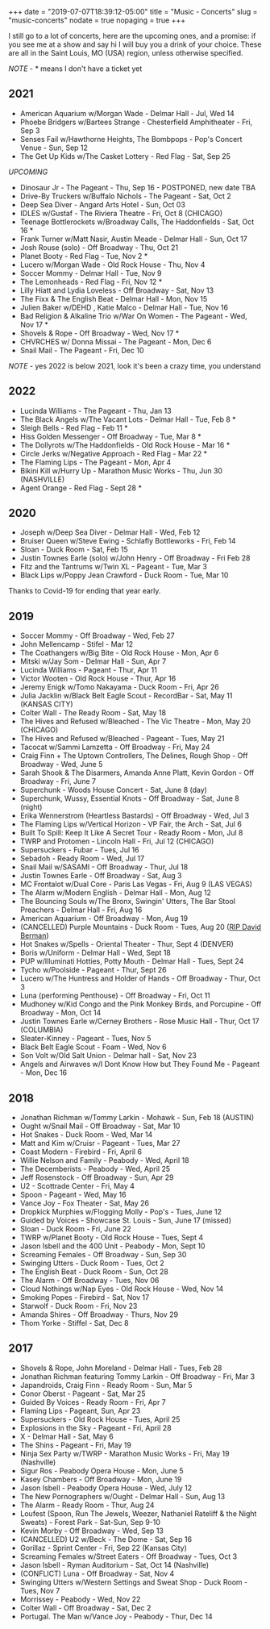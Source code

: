 +++
date = "2019-07-07T18:39:12-05:00"
title = "Music - Concerts"
slug = "music-concerts"
nodate = true
nopaging = true
+++

I still go to a lot of concerts, here are the upcoming ones, and a promise: if you see me at a show and say hi I will buy you a drink of your choice. These are all in the Saint Louis, MO (USA) region, unless otherwise specified. 

_NOTE_ - \* means I don't have a ticket yet

## 2021

* American Aquarium w/Morgan Wade - Delmar Hall - Jul, Wed 14
* Phoebe Bridgers w/Bartees Strange - Chesterfield Amphitheater - Fri, Sep 3
* Senses Fail w/Hawthorne Heights, The Bombpops - Pop's Concert Venue - Sun, Sep 12
* The Get Up Kids w/The Casket Lottery - Red Flag - Sat, Sep 25

_UPCOMING_

* Dinosaur Jr - The Pageant - Thu, Sep 16 - POSTPONED, new date TBA
* Drive-By Truckers w/Buffalo Nichols - The Pageant - Sat, Oct 2
* Deep Sea Diver - Angard Arts Hotel - Sun, Oct 03
* IDLES w/Gustaf - The Riviera Theatre - Fri, Oct 8 (CHICAGO)
* Teenage Bottlerockets w/Broadway Calls, The Haddonfields - Sat, Oct 16 *
* Frank Turner w/Matt Nasir, Austin Meade - Delmar Hall - Sun, Oct 17
* Josh Rouse (solo) - Off Broadway - Thu, Oct 21
* Planet Booty - Red Flag - Tue, Nov 2 *
* Lucero w/Morgan Wade - Old Rock House - Thu, Nov 4
* Soccer Mommy - Delmar Hall - Tue, Nov 9
* The Lemonheads - Red Flag - Fri, Nov 12 *
* Lilly Hiatt and Lydia Loveless - Off Broadway - Sat, Nov 13
* The Fixx & The English Beat - Delmar Hall - Mon, Nov 15
* Julien Baker w/DEHD , Katie Malco - Delmar Hall - Tue, Nov 16
* Bad Religion & Alkaline Trio w/War On Women - The Pageant - Wed, Nov 17 *
* Shovels & Rope - Off Broadway - Wed, Nov 17 *
* CHVRCHES w/ Donna Missai - The Pageant - Mon, Dec 6
* Snail Mail - The Pageant - Fri, Dec 10

_NOTE_ - yes 2022 is below 2021, look it's been a crazy time, you understand

## 2022

* Lucinda Williams - The Pageant - Thu, Jan 13
* The Black Angels w/The Vacant Lots - Delmar Hall - Tue, Feb 8 *
* Sleigh Bells - Red Flag - Feb 11 *
* Hiss Golden Messenger - Off Broadway - Tue, Mar 8 *
* The Dollyrots w/The Haddonfields - Old Rock House - Mar 16 *
* Circle Jerks w/Negative Approach - Red Flag - Mar 22 *
* The Flaming Lips - The Pageant - Mon, Apr 4
* Bikini Kill w/Hurry Up - Marathon Music Works - Thu, Jun 30 (NASHVILLE)
* Agent Orange - Red Flag - Sept 28 *

## 2020 

* Joseph w/Deep Sea Diver - Delmar Hall - Wed, Feb 12
* Bruiser Queen w/Steve Ewing - Schlafly Bottleworks - Fri, Feb 14
* Sloan - Duck Room - Sat, Feb 15
* Justin Townes Earle (solo) w/John Henry - Off Broadway - Fri Feb 28
* Fitz and the Tantrums w/Twin XL - Pageant - Tue, Mar 3
* Black Lips w/Poppy Jean Crawford - Duck Room - Tue, Mar 10

Thanks to Covid-19 for ending that year early.

## 2019

* Soccer Mommy - Off Broadway - Wed, Feb 27
* John Mellencamp - Stifel - Mar 12
* The Coathangers w/Big Bite - Old Rock House - Mon, Apr 6
* Mitski w/Jay Som - Delmar Hall - Sun, Apr 7
* Lucinda Williams - Pageant - Thur, Apr 11
* Victor Wooten - Old Rock House - Thur, Apr 16
* Jeremy Enigk w/Tomo Nakayama - Duck Room - Fri, Apr 26
* Julia Jacklin w/Black Belt Eagle Scout - RecordBar - Sat, May 11 (KANSAS CITY)
* Colter Wall - The Ready Room - Sat, May 18
* The Hives and Refused w/Bleached - The Vic Theatre - Mon, May 20 (CHICAGO)
* The Hives and Refused w/Bleached - Pageant - Tues, May 21
* Tacocat w/Sammi Lamzetta - Off Broadway - Fri, May 24
* Craig Finn + The Uptown Controllers, The Delines, Rough Shop - Off Broadway - Wed, June 5
* Sarah Shook & The Disarmers, Amanda Anne Platt, Kevin Gordon - Off Broadway - Fri, June 7
* Superchunk - Woods House Concert - Sat, June 8 (day)
* Superchunk, Wussy, Essential Knots - Off Broadway - Sat, June 8 (night)
* Erika Wennerstrom (Heartless Bastards) - Off Broadway - Wed, Jul 3
* The Flaming Lips w/Vertical Horizon - VP Fair, the Arch - Sat, Jul 6
* Built To Spill: Keep It Like A Secret Tour - Ready Room - Mon, Jul 8
* TWRP and Protomen - Lincoln Hall - Fri, Jul 12 (CHICAGO)
* Supersuckers - Fubar - Tues, Jul 16
* Sebadoh - Ready Room - Wed, Jul 17
* Snail Mail w/SASAMI - Off Broadway - Thur, Jul 18
* Justin Townes Earle - Off Broadway - Sat, Aug 3 
* MC Frontalot w/Dual Core - Paris Las Vegas - Fri, Aug 9 (LAS VEGAS)
* The Alarm w/Modern English - Delmar Hall - Mon, Aug 12
* The Bouncing Souls w/The Bronx, Swingin' Utters, The Bar Stool Preachers - Delmar Hall - Fri, Aug 16
* American Aquarium - Off Broadway - Mon, Aug 19
* (CANCELLED) Purple Mountains - Duck Room - Tues, Aug 20 ([RIP David Berman](https://www.dragcity.com/news/2019-08-12-call-me-from-albemarle))
* Hot Snakes w/Spells - Oriental Theater - Thur, Sept 4 (DENVER)
* Boris w/Uniform - Delmar Hall - Wed, Sept 18
* PUP w/Illuminati Hotties, Potty Mouth - Delmar Hall - Tues, Sept 24
* Tycho w/Poolside - Pageant - Thur, Sept 26
* Lucero w/The Huntress and Holder of Hands - Off Broadway - Thur, Oct 3
* Luna (performing Penthouse) - Off Broadway - Fri, Oct 11 
* Mudhoney w/Kid Congo and the Pink Monkey Birds, and Porcupine - Off Broadway - Mon, Oct 14
* Justin Townes Earle w/Cerney Brothers - Rose Music Hall - Thur, Oct 17 (COLUMBIA)
* Sleater-Kinney - Pageant - Tues, Nov 5
* Black Belt Eagle Scout - Foam - Wed, Nov 6
* Son Volt w/Old Salt Union - Delmar hall - Sat, Nov 23
* Angels and Airwaves w/I Dont Know How but They Found Me - Pageant - Mon, Dec 16

## 2018

* Jonathan Richman w/Tommy Larkin - Mohawk - Sun, Feb 18 (AUSTIN)
* Ought w/Snail Mail - Off Broadway - Sat, Mar 10 
* Hot Snakes - Duck Room - Wed, Mar 14
* Matt and Kim w/Cruisr - Pageant - Tues, Mar 27 
* Coast Modern - Firebird - Fri, April 6
* Willie Nelson and Family - Peabody - Wed, April 18
* The Decemberists - Peabody - Wed, April 25
* Jeff Rosenstock - Off Broadway - Sun, Apr 29
* U2 - Scottrade Center - Fri, May 4
* Spoon - Pageant - Wed, May 16
* Vance Joy - Fox Theater - Sat, May 26
* Dropkick Murphies w/Flogging Molly - Pop's - Tues, June 12
* Guided by Voices - Showcase St. Louis - Sun, June 17 (missed)
* Sloan - Duck Room - Fri, June 22
* TWRP w/Planet Booty - Old Rock House - Tues, Sept 4
* Jason Isbell and the 400 Unit - Peabody - Mon, Sept 10
* Screaming Females - Off Broadway - Sun, Sep 30
* Swinging Utters - Duck Room - Tues, Oct 2
* The English Beat - Duck Room - Sun, Oct 28
* The Alarm -  Off Broadway - Tues, Nov 06
* Cloud Nothings w/Nap Eyes - Old Rock House - Wed, Nov 14
* Smoking Popes - Firebird - Sat, Nov 17
* Starwolf - Duck Room - Fri, Nov 23
* Amanda Shires - Off Broadway - Thurs, Nov 29
* Thom Yorke - Stiffel - Sat, Dec 8

## 2017

* Shovels & Rope, John Moreland - Delmar Hall - Tues, Feb 28
* Jonathan Richman featuring Tommy Larkin - Off Broadway - Fri, Mar 3
* Japandroids, Craig Finn - Ready Room - Sun, Mar 5
* Conor Oberst - Pageant - Sat, Mar 25
* Guided By Voices - Ready Room - Fri, Apr 7
* Flaming Lips - Pageant, Sun, Apr 23
* Supersuckers - Old Rock House - Tues, April 25
* Explosions in the Sky - Pageant - Fri, April 28
* X - Delmar Hall - Sat, May 6
* The Shins - Pageant - Fri, May 19
* Ninja Sex Party w/TWRP - Marathon Music Works - Fri, May 19 (Nashville)
* Sigur Ros - Peabody Opera House - Mon, June 5
* Kasey Chambers - Off Broadway - Mon, June 19
* Jason Isbell - Peabody Opera House - Wed, July 12
* The New Pornographers w/Ought - Delmar Hall - Sun, Aug 13
* The Alarm - Ready Room - Thur, Aug 24
* Loufest (Spoon, Run The Jewels, Weezer, Nathaniel Rateliff & the Night Sweats) - Forest Park - Sat-Sun, Sep 9-10
* Kevin Morby - Off Broadway - Wed, Sep 13
* (CANCELLED) U2 w/Beck - The Dome - Sat, Sep 16
* Gorillaz - Sprint Center - Fri, Sep 22 (Kansas City)
* Screaming Females w/Street Eaters - Off Broadway - Tues, Oct 3
* Jason Isbell - Ryman Auditorium - Sat, Oct 14 (Nashville)
* (CONFLICT) Luna - Off Broadway - Sat, Nov 4
* Swinging Utters w/Western Settings and Sweat Shop - Duck Room - Tues, Nov 7
* Morrissey - Peabody - Wed, Nov 22
* Colter Wall - Off Broadway - Sat, Dec 2
* Portugal. The Man w/Vance Joy - Peabody - Thur, Dec 14
